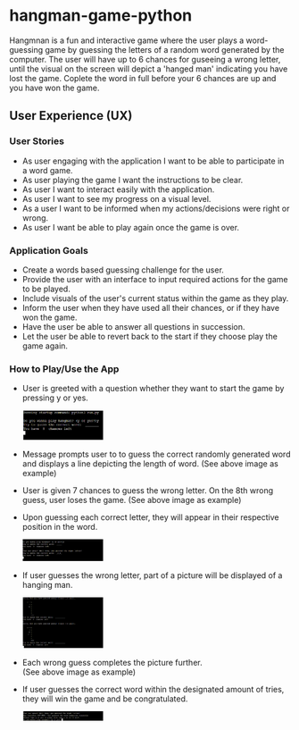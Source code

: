 # hangman-game-python
Hangmnan is a fun and interactive game where the user plays a word-guessing game by guessing the letters of a random word generated by the computer. The user will have up to 6 chances for guseeing a wrong letter, until the visual on the screen will depict a 'hanged man' indicating you have lost the game. Coplete the word in full before your 6 chances are up and you have won the game.

## User Experience (UX)
### User Stories

* As user engaging with the application I want to be able to participate in a word game.
* As user playing the game I want the instructions to be clear.
* As user I want to interact easily with the application.
* As user I want to see my progress on a visual level.
* As a user I want to be informed when my actions/decisions were right or wrong.
* As user I want be able to play again once the game is over.


### Application Goals
* Create a words based guessing challenge for the user.
* Provide the user with an interface to input required actions for the game to be played.
* Include visuals of the user's current status within the game as they play.
* Inform the user when they have used all their chances, or if they have won the game.
* Have the user be able to answer all questions in succession.
* Let the user be able to revert back to the start if they choose play the game again.

### How to Play/Use the App
* User is greeted with a question whether they want to start the game by pressing y or yes.

   <img src="markdown_images/pp3markdown1.png" width = 30% height = 30% alt="start-game" />

* Message prompts user to to guess the correct randomly generated word and displays a line depicting the length of word.
  (See above image as example)

* User is given 7 chances to guess the wrong letter. On the 8th wrong guess, user loses the game.
  (See above image as example)

* Upon guessing each correct letter, they will appear in their respective position in the word.

  <img src="markdown_images/pp3markdown2.png" width = 30% height = 30% alt="guessed-right" />


* If user guesses the wrong letter, part of a picture will be displayed of a hanging man. 

   <img src="markdown_images/pp3markdown3.png" width = 30% height = 30% alt="guessed-wrong" />


* Each wrong guess completes the picture further.  
  (See above image as example)

* If user guesses the correct word within the designated amount of tries, they will win the game and be congratulated.
   
   <img src="markdown_images/pp3markdown7.png" width = 30% height = 30% alt="win-game" />
